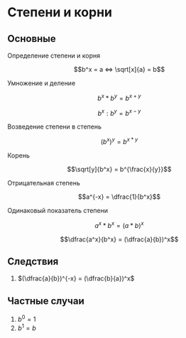 # Степени и корни

## Основные

Определение степени и корня

$$b^x = a <=> \sqrt[x]{a} = b$$

Умножение и деление

$$b^x * b^y = b^{x + y}$$

$$b^x : b^y = b^{x - y}$$

Возведение степени в степень

$$(b^x)^y = b^{x * y}$$

Корень

$$\sqrt[y]{b^x} = b^{\frac{x}{y}}$$

Отрицательная степень

$$a^{-x} = \dfrac{1}{b^x}$$

Одинаковый показатель степени

$$a^x * b^x = (a * b)^x$$

$$\dfrac{a^x}{b^x} = (\dfrac{a}{b})^x$$

## Следствия

1. $(\dfrac{a}{b})^{-x} = (\dfrac{b}{a})^x$

## Частные случаи

1. $b^0 = 1$
2. $b^1 = b$
